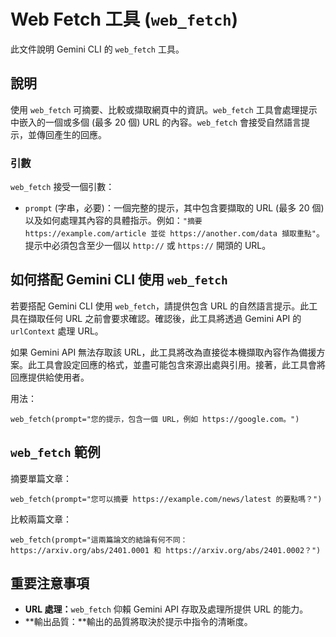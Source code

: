 # Web Fetch 工具 (`web_fetch`)

此文件說明 Gemini CLI 的 `web_fetch` 工具。

## 說明

使用 `web_fetch` 可摘要、比較或擷取網頁中的資訊。`web_fetch` 工具會處理提示中嵌入的一個或多個 (最多 20 個) URL 的內容。`web_fetch` 會接受自然語言提示，並傳回產生的回應。

### 引數

`web_fetch` 接受一個引數：

- `prompt` (字串，必要)：一個完整的提示，其中包含要擷取的 URL (最多 20 個) 以及如何處理其內容的具體指示。例如：`"摘要 https://example.com/article 並從 https://another.com/data 擷取重點"`。提示中必須包含至少一個以 `http://` 或 `https://` 開頭的 URL。

## 如何搭配 Gemini CLI 使用 `web_fetch`

若要搭配 Gemini CLI 使用 `web_fetch`，請提供包含 URL 的自然語言提示。此工具在擷取任何 URL 之前會要求確認。確認後，此工具將透過 Gemini API 的 `urlContext` 處理 URL。

如果 Gemini API 無法存取該 URL，此工具將改為直接從本機擷取內容作為備援方案。此工具會設定回應的格式，並盡可能包含來源出處與引用。接著，此工具會將回應提供給使用者。

用法：

```
web_fetch(prompt="您的提示，包含一個 URL，例如 https://google.com。")
```

## `web_fetch` 範例

摘要單篇文章：

```
web_fetch(prompt="您可以摘要 https://example.com/news/latest 的要點嗎？")
```

比較兩篇文章：

```
web_fetch(prompt="這兩篇論文的結論有何不同：https://arxiv.org/abs/2401.0001 和 https://arxiv.org/abs/2401.0002？")
```

## 重要注意事項

- **URL 處理：**`web_fetch` 仰賴 Gemini API 存取及處理所提供 URL 的能力。
- **輸出品質：**輸出的品質將取決於提示中指令的清晰度。